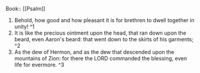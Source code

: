  Book:: [[Psalm]]
 1. Behold, how good and how pleasant it is for brethren to dwell together in unity! ^1
 2. It is like the precious ointment upon the head, that ran down upon the beard, even Aaron's beard: that went down to the skirts of his garments; ^2
 3. As the dew of Hermon, and as the dew that descended upon the mountains of Zion: for there the LORD commanded the blessing, even life for evermore. ^3
